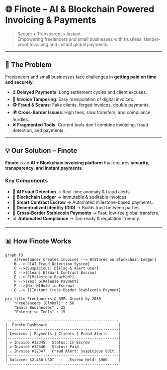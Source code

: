 # 🌐 Finote – AI & Blockchain Powered Invoicing & Payments

> Secure • Transparent • Instant  
Empowering freelancers and small businesses with trustless, tamper-proof invoicing and instant global payments.

---

## 🚨 The Problem

Freelancers and small businesses face challenges in **getting paid on time and securely**:

- ⏳ **Delayed Payments**: Long settlement cycles and client excuses.  
- 📝 **Invoice Tampering**: Easy manipulation of digital invoices.  
- 🕵️ **Fraud & Scams**: Fake clients, forged invoices, double payments.  
- 🌍 **Cross-Border Issues**: High fees, slow transfers, and compliance hurdles.  
- ❌ **Fragmented Tools**: Current tools don’t combine invoicing, fraud detection, and payments.  

---

## 💡 Our Solution – Finote

**Finote** is an **AI + Blockchain invoicing platform** that ensures **security, transparency, and instant payments**.

### Key Components
- 🤖 **AI Fraud Detection** → Real-time anomaly & fraud alerts.  
- 🔗 **Blockchain Ledger** → Immutable & auditable invoices.  
- 🤝 **Smart Contract Escrow** → Automated milestone-based payments.  
- 🪪 **Decentralized Identity (DID)** → Builds trust between parties.  
- 💱 **Cross-Border Stablecoin Payments** → Fast, low-fee global transfers.  
- 📊 **Automated Compliance** → Tax-ready & regulation-friendly.  

---

## 📊 How Finote Works

```mermaid
graph TD
    A[Freelancer Creates Invoice] --> B[Stored on Blockchain Ledger]
    B --> C[AI Fraud Detection System]
    C -->|Suspicious| D[Flag & Alert User]
    C -->|Clean| E[Smart Contract Escrow]
    E --> F[Milestone Reached?]
    F -->|Yes| G[Release Payment]
    F -->|No| H[Hold in Escrow]
    G --> I[Instant Cross-Border Stablecoin Payment]

pie title Freelancers & SMBs Growth by 2030
    "Freelancers (Global)" : 50
    "Small Businesses" : 35
    "Enterprise Tools" : 15

 --------------------------------------------------
|  Finote Dashboard                                |
|--------------------------------------------------|
| Invoices | Payments | Clients | Fraud Alerts     |
|--------------------------------------------------|
| ✔ Invoice #12345   Status: In Escrow             |
| ✔ Invoice #12346   Status: Paid                  |
| ⚠ Invoice #12347   Fraud Alert: Suspicious Edit  |
|--------------------------------------------------|
| Balance: $2,450 USDT   |   Escrow Held: $900     |
 --------------------------------------------------

